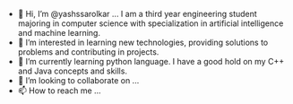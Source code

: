 - 👋 Hi, I’m @yashssarolkar ... I am a third year engineering student majoring in computer science with specialization in artificial intelligence and machine learning.
- 👀 I’m interested in learning new technologies, providing solutions to problems and contributing in projects.
- 🌱 I’m currently learning python language. I have a good hold on my C++ and Java concepts and skills.
- 💞️ I’m looking to collaborate on ...
- 📫 How to reach me ...

<!---
yashssarolkar/yashssarolkar is a ✨ special ✨ repository because its `README.md` (this file) appears on your GitHub profile.
You can click the Preview link to take a look at your changes.
--->
